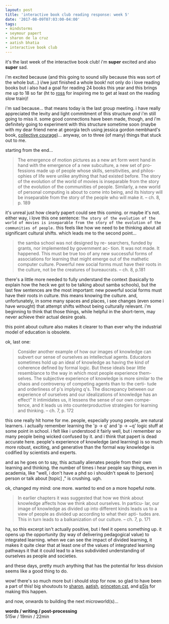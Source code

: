 ```yaml
---
layout: post
title: 'interactive book club reading response: week 5'
date: '2017-08-09T07:03:00-04:00'
tags:
- mindstorms
- seymour papert
- sharon de la cruz
- aatish bhatia
- interactive book club
--- 
```


it's the last week of the interactive book club! i'm **super** excited and also **super** sad. 

i'm excited because (and this going to sound silly because this was sort of the whole but...) i/we just finished a whole book! not only do i love reading books but i also had a goal for reading 24 books this year and this brings me up to 18 so far (ht to [ross](https://twitter.com/Rchanowski) for inspiring me to get at least on the reading slow train)! 

i'm sad because... that means today is the last group meeting. i have really appreciated the levity and light commitment of this structure *and* i'm still going to miss it. some good connections have been made, though, and i'm definitely going to experiment with this structure sometime soon (maybe with my dear friend nene at georgia tech using jessica gordon nembhard's book, [collective courage](http://www.psupress.org/books/titles/978-0-271-06216-7.html))... anyway, on to three (of many) things that stuck out to me. 

starting from the end...

> The emergence of motion pictures as a new art form went hand in hand with the emergence of a new subculture, a new set of pro- fessions made up of people whose skills, sensitivities, and philos- ophies of life were unlike anything that had existed before. The story of the evolution of the world of movies is inseparable from the story of the evolution of the communities of people. Similarly, a new world of personal computing is about to come into being, and its history will be inseparable from the story of the people who will make it. – ch. 8, p. 189

it's unreal just how clearly papert could see this coming. or maybe it's not. either way, i love this one sentence: `The story of the evolution of the world of movies is inseparable from the story of the evolution of the communities of people.` this feels like how we need to be thinking about all significant cultural shifts. which leads me to the second point...

> the samba school was not designed by re- searchers, funded by grants, nor implemented by government ac- tion. It was not made. It happened. This must be true too of any new successful forms of associations for learning that might emerge out of the mathetic computer culture. Powerful new social forms must have their roots in the culture, not be the creatures of bureaucrats. – ch. 8, p.181

there's a little more needed to fully understand the context (basically to explain how the heck we got to be talking about samba schools), but the last few sentences are the most important: new powerful social forms must have their roots in culture. this means knowing the culture. and, unfortunately, in some many spaces and places, i see changes (even some i have wrought) that attempt shifts without being culturally relevant. i'm beginning to think that those things, while helpful in the short-term, may never achieve their actual desire goals. 

this point about culture also makes it clearer to than ever why the industrial model of education is obsolete. 

ok, last one:

> Consider another example of how our images of knowledge can subvert our sense of ourselves as intellectual agents. Educators sometimes hold up an ideal of knowledge as having the kind of coherence defined by formal logic. But these ideals bear little resemblance to the way in which most people experience them- selves. The subjective experience of knowledge is more similar to the chaos and controversy of competing agents than to the certi- tude and orderliness of p's implying q's. The discrepancy between our experience of ourselves and our idealizations of knowledge has an effect" It intimidates us, it lessens the sense of our own compe- tence, and it leads us into counterproductive strategies for learning and thinking. – ch. 7, p. 172

this one really hit home for me. people, especially young people, are natural learners. i actually remember learning the 'p -> q' and 'p -> ~q' logic stuff at some point in school. i felt like i understood it fairly well, but i remember so many people being wicked confused by it. and i think that papert is dead accurate here. people's experience of knowledge (and learning) is so much more robust, exciting, and generative than the formal way knowledge is codified by scientists and experts. 

and as he goes on to say, this actually alienates people from their own learning and thinking. the number of times i hear people say things, even in academia, like "well, i don't have a phd so i shouldn't speak to [person] person or talk about [topic] ," is crushing. ugh. 

ok, changed my mind: one more. wanted to end on a more hopeful note.

> In earlier chapters it was suggested that how we think about knowledge affects how we think about ourselves. In particu- lar, our image of knowledge as divided up into different kinds leads us to a view of people as divided up according to what their apti- tudes are. This in turn leads to a balkanization of our culture. – ch. 7, p. 171

ha, so this excerpt isn't actually positive, but i feel it opens something up. it opens up the opportunity (by way of delivering pedagogical value) to integrated learning. when we can see the impact of divided learning, it makes it quite clear that at least one of the values of integrated learning pathways it that it could lead to a less subdivided understanding of ourselves as people and societies. 

and these days, pretty much anything that has the potential for less division seems like a good thing to do. 

wow! there's so much more but i should stop for now. so glad to have been a part of this! big shoutouts to [sharon](https://twitter.com/unoseistres), [aatish](https://twitter.com/aatishb), [princeton cst](http://cst.princeton.edu/), and [p5js](https://diversity.p5js.org/) for making this happen. 

and now, onwards to building the next microworld(s)...

<!-- hyperlink bank -->

**words / writing / post-processing**  
515w / 19min / 22min
